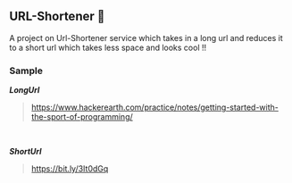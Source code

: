## URL-Shortener  :battery:


A project on Url-Shortener service which takes in a long url and reduces it to a short url which takes less space and looks cool !!


### Sample 
***LongUrl***  
> https://www.hackerearth.com/practice/notes/getting-started-with-the-sport-of-programming/

<br>

***ShortUrl***
> https://bit.ly/3It0dGq

